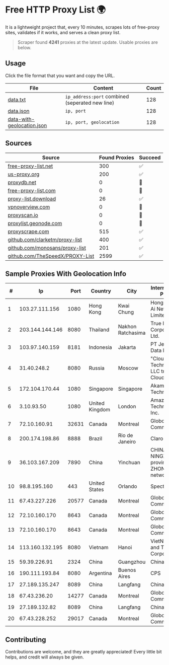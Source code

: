 
# Free HTTP Proxy List 🌍

It is a lightweight project that, every 10 minutes, scrapes lots of free-proxy sites, validates if it works, and serves a clean proxy list.


> Scraper found **4241** proxies at the latest update. Usable proxies are below.

## Usage

Click the file format that you want and copy the URL.


|File|Content|Count|
|----|-------|-----|
|[data.txt](https://raw.githubusercontent.com/themiralay/Proxy-List-World/master/data.txt)|`ip_address:port` combined (seperated new line)|128|
|[data.json](https://raw.githubusercontent.com/themiralay/Proxy-List-World/master/data.json)|`ip, port`|128|
|[data-with-geolocation.json](https://raw.githubusercontent.com/themiralay/Proxy-List-World/master/data-with-geolocation.json)|`ip, port, geolocation`|128|

## Sources

|Source|Found Proxies|Succeed|
|------|-------------|-------|
|[free-proxy-list.net](https://free-proxy-list.net)|300|✅|
|[us-proxy.org](https://www.us-proxy.org)|200|✅|
|[proxydb.net](http://proxydb.net)|0|🚫|
|[free-proxy-list.com](https://free-proxy-list.com/?page=&port=&type%5B%5D=http&type%5B%5D=https&up_time=0&search=Search)|0|🚫|
|[proxy-list.download](https://www.proxy-list.download/HTTP)|26|✅|
|[vpnoverview.com](https://vpnoverview.com/privacy/anonymous-browsing/free-proxy-servers)|0|🚫|
|[proxyscan.io](https://www.proxyscan.io)|0|🚫|
|[proxylist.geonode.com](https://proxylist.geonode.com/api/proxy-list?limit=300&page=1&sort_by=lastChecked&sort_type=desc&protocols=http,https)|0|🚫|
|[proxyscrape.com](https://api.proxyscrape.com/v2/?request=displayproxies&protocol=http&timeout=10000&country=all&ssl=all&anonymity=all)|515|✅|
|[github.com/clarketm/proxy-list](https://raw.githubusercontent.com/clarketm/proxy-list/master/proxy-list-raw.txt)|400|✅|
|[github.com/monosans/proxy-list](https://raw.githubusercontent.com/monosans/proxy-list/main/proxies/http.txt)|201|✅|
|[github.com/TheSpeedX/PROXY-List](https://raw.githubusercontent.com/TheSpeedX/PROXY-List/master/http.txt)|2599|✅|


## Sample Proxies With Geolocation Info

|#|Ip|Port|Country|City|Internet Service Provider|
|-|--|----|-------|----|-------------------------|
|1|103.27.111.156|1080|Hong Kong|Kwai Chung|Hong Kong San Ai Net Int'l Limited|
|2|203.144.144.146|8080|Thailand|Nakhon Ratchasima|True Internet Corporation CO. Ltd.|
|3|103.97.140.159|8181|Indonesia|Jakarta|PT Jembatan Data Pangrango|
|4|31.40.248.2|8080|Russia|Moscow|"Cloud Technologies" LLC trading as Cloud.ru|
|5|172.104.170.44|1080|Singapore|Singapore|Akamai Technologies|
|6|3.10.93.50|1080|United Kingdom|London|Amazon Technologies Inc.|
|7|72.10.160.91|32631|Canada|Montreal|GloboTech Communications|
|8|200.174.198.86|8888|Brazil|Rio de Janeiro|Claro S.A|
|9|36.103.167.209|7890|China|Yinchuan|CHINANET NINGXIA province ZHONGWEI IDC network|
|10|98.8.195.160|443|United States|Orlando|Spectrum|
|11|67.43.227.226|20577|Canada|Montreal|GloboTech Communications|
|12|72.10.160.170|8643|Canada|Montreal|GloboTech Communications|
|13|72.10.160.170|8643|Canada|Montreal|GloboTech Communications|
|14|113.160.132.195|8080|Vietnam|Hanoi|VietNam Post and Telecom Corporation|
|15|59.39.226.91|2324|China|Guangzhou|Chinanet|
|16|190.111.193.84|8080|Argentina|Buenos Aires|CPS|
|17|27.189.135.247|8089|China|Langfang|Chinanet|
|18|67.43.236.20|14277|Canada|Montreal|GloboTech Communications|
|19|27.189.132.82|8089|China|Langfang|Chinanet|
|20|67.43.228.252|29017|Canada|Montreal|GloboTech Communications|



## Contributing

Contributions are welcome, and they are greatly appreciated! Every
little bit helps, and credit will always be given.

